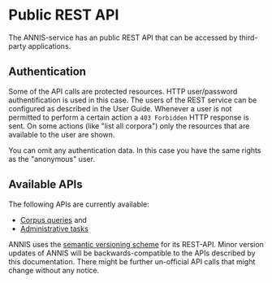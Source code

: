 # Public REST API

The ANNIS-service has an public REST API that can be accessed by third-party applications.

## Authentication

Some of the API calls are protected resources. HTTP user/password authentification is used in this case.
The users of the REST service can be configured as described in the User Guide.
Whenever a user is not permitted to perform a certain action a `403 Forbidden` HTTP response is sent.
On some actions (like "list all corpora") only the resources that are available to the user are shown.

You can omit any authentication data. In this case you have the same rights as the "anonymous" user.

## Available APIs

The following APIs are currently available:

- [Corpus queries](query.md) and
- [Administrative tasks](admin.md)

ANNIS uses the [semantic versioning scheme](http://semver.org/) for its REST-API. Minor version updates of ANNIS will be backwards-compatible to the APIs described by this documentation. 
There might be further un-official API calls that might change without any notice.
